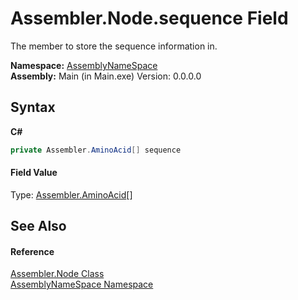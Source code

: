 # Assembler.Node.sequence Field
 

The member to store the sequence information in.

**Namespace:**&nbsp;<a href="6bcc80ef-5cfd-db5f-1eb2-7297d1c16397">AssemblyNameSpace</a><br />**Assembly:**&nbsp;Main (in Main.exe) Version: 0.0.0.0

## Syntax

**C#**<br />
``` C#
private Assembler.AminoAcid[] sequence
```


#### Field Value
Type: <a href="6c08d832-b4a6-5a74-e503-fb03127f8c59">Assembler.AminoAcid</a>[]

## See Also


#### Reference
<a href="832e0431-cd84-4735-6a18-7ba1139e6788">Assembler.Node Class</a><br /><a href="6bcc80ef-5cfd-db5f-1eb2-7297d1c16397">AssemblyNameSpace Namespace</a><br />